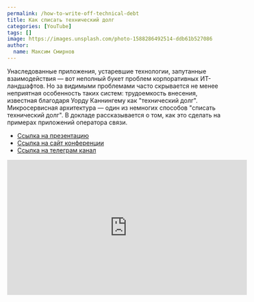 ```yaml
---
permalink: /how-to-write-off-technical-debt
title: Как списать технический долг
categories: [YouTube]
tags: []
image: https://images.unsplash.com/photo-1588286492514-ddb61b527086
author:
  name: Максим Смирнов
---
```


Унаследованные приложения, устаревшие технологии, запутанные взаимодействия — вот неполный букет проблем корпоративных
ИТ-ландшафтов. Но за видимыми проблемами часто скрывается не менее неприятная особенность таких систем: трудоемкость
внесения, известная благодаря Уорду Каннингему как "технический долг". Микросервисная архитектура — один из немногих
способов "списать технический долг". В докладе рассказывается о том, как это сделать на примерах приложений оператора
связи.

- [Ссылка на презентацию](https://www.dropbox.com/s/psbql8wfdowhmb8/%D0%A1%D0%BC%D0%B8%D1%80%D0%BD%D0%BE%D0%B2%20-%20%D0%9A%D0%B0%D0%BA%20%D1%81%D0%BF%D0%B8%D1%81%D0%B0%D1%82%D1%8C%20%D1%82%D0%B5%D1%85%D0%BD%D0%B8%D1%87%D0%B5%D1%81%D0%BA%D0%B8%D0%B9%20%D0%B4%D0%BE%D0%BB%D0%B3.pdf?dl=0)
- [Ссылка на сайт конференции](https://archdays.ru/)
- [Ссылка на телеграм канал](https://t.me/microservices_ru)

<!--more-->

<iframe width="560" height="315" src="https://www.youtube.com/embed/HRRv82L75wU"
title="YouTube video player" frameborder="0" allow="accelerometer; autoplay; clipboard-write;
encrypted-media; gyroscope; picture-in-picture" allowfullscreen></iframe>
